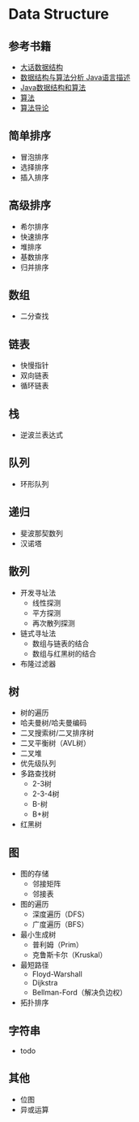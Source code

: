 # Data Structure

## 参考书籍

- [大话数据结构](https://book.douban.com/subject/6424904/) 
- [数据结构与算法分析 Java语言描述](https://book.douban.com/subject/3351237/)
- [Java数据结构和算法](https://book.douban.com/subject/1144007/)
- [算法](https://book.douban.com/subject/10432347/)
- [算法导论](https://book.douban.com/subject/1885170/)

## 简单排序

- 冒泡排序
- 选择排序
- 插入排序

## 高级排序

- 希尔排序
- 快速排序
- 堆排序
- 基数排序
- 归并排序

## 数组

- 二分查找

## 链表

- 快慢指针
- 双向链表
- 循环链表

## 栈

- 逆波兰表达式

## 队列

- 环形队列

## 递归

- 斐波那契数列
- 汉诺塔

## 散列

- 开发寻址法
  - 线性探测
  - 平方探测
  - 再次散列探测
- 链式寻址法
  - 数组与链表的结合
  - 数组与红黑树的结合
- 布隆过滤器

## 树
- 树的遍历
- 哈夫曼树/哈夫曼编码
- 二叉搜索树/二叉排序树
- 二叉平衡树（AVL树）
- 二叉堆
- 优先级队列
- 多路查找树
  - 2-3树
  - 2-3-4树
  - B-树
  - B+树
- 红黑树

## 图

- 图的存储
  - 邻接矩阵
  - 邻接表
- 图的遍历
  - 深度遍历（DFS）
  - 广度遍历（BFS）
- 最小生成树
  - 普利姆（Prim）
  - 克鲁斯卡尔（Kruskal）
- 最短路径
  - Floyd-Warshall
  - Dijkstra
  - Bellman-Ford（解决负边权）
- 拓扑排序
  
## 字符串

- todo

## 其他

- 位图
- 异或运算


